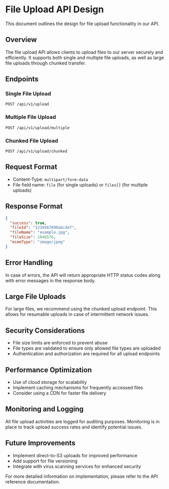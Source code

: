 # File Upload API Design

This document outlines the design for file upload functionality in our API.

## Overview

The file upload API allows clients to upload files to our server securely and efficiently. It supports both single and multiple file uploads, as well as large file uploads through chunked transfer.

## Endpoints

### Single File Upload
`POST /api/v1/upload`

### Multiple File Upload
`POST /api/v1/upload/multiple`

### Chunked File Upload
`POST /api/v1/upload/chunked`

## Request Format

- Content-Type: `multipart/form-data`
- File field name: `file` (for single uploads) or `files[]` (for multiple uploads)

## Response Format

```json
{
  "success": true,
  "fileId": "1234567890abcdef",
  "fileName": "example.jpg",
  "fileSize": 1048576,
  "mimeType": "image/jpeg"
}
```

## Error Handling

In case of errors, the API will return appropriate HTTP status codes along with error messages in the response body.

## Large File Uploads

For large files, we recommend using the chunked upload endpoint. This allows for resumable uploads in case of intermittent network issues.

## Security Considerations

- File size limits are enforced to prevent abuse
- File types are validated to ensure only allowed file types are uploaded
- Authentication and authorization are required for all upload endpoints

## Performance Optimization

- Use of cloud storage for scalability
- Implement caching mechanisms for frequently accessed files
- Consider using a CDN for faster file delivery

## Monitoring and Logging

All file upload activities are logged for auditing purposes. Monitoring is in place to track upload success rates and identify potential issues.

## Future Improvements

- Implement direct-to-S3 uploads for improved performance
- Add support for file versioning
- Integrate with virus scanning services for enhanced security

For more detailed information on implementation, please refer to the API reference documentation.